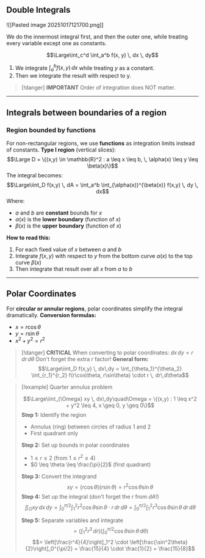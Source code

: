 ## Double Integrals

![[Pasted image 20251017121700.png]]


We do the innermost integral first, and then the outer one, while treating every variable except one as constants.

$$\Large\int_c^d \int_a^b f(x, y) \, dx \, dy$$
1. We integrate $\int_a^b f(x, y) \, dx$ while treating $y$ as a constant.
2. Then we integrate the result with respect to y.

> [!danger] **IMPORTANT**
> Order of integration does NOT matter.

---

## Integrals between boundaries of a region 
### Region bounded by functions 

For non-rectangular regions, we use **functions** as integration limits instead of constants. 
**Type I region** (vertical slices): 
$$\Large D = \{(x,y) \in \mathbb{R}^2 : a \leq x \leq b, \, \alpha(x) \leq y \leq \beta(x)\}$$ The integral becomes: $$\Large\iint_D f(x,y) \, dA = \int_a^b \int_{\alpha(x)}^{\beta(x)} f(x,y) \, dy \, dx$$ Where: 
- $a$ and $b$ are **constant** bounds for $x$ 
- $\alpha(x)$ is the **lower boundary** (function of $x$) 
- $\beta(x)$ is the **upper boundary** (function of $x$) 

**How to read this:** 
1. For each fixed value of $x$ between $a$ and $b$ 
2. Integrate $f(x,y)$ with respect to $y$ from the bottom curve $\alpha(x)$ to the top curve $\beta(x)$ 
3. Then integrate that result over all $x$ from $a$ to $b$

--- 
## Polar Coordinates 

For **circular or annular regions**, polar coordinates simplify the integral dramatically. 
**Conversion formulas:** 
- $x = r\cos\theta$ 
- $y = r\sin\theta$ 
- $x^2 + y^2 = r^2$ 

> [!danger] **CRITICAL** 
> When converting to polar coordinates: $dx \, dy = r \, dr \, d\theta$ 
> Don't forget the extra $r$ factor! 
> **General form:** $$\Large\iint_D f(x,y) \, dx\,dy = \int_{\theta_1}^{\theta_2} \int_{r_1}^{r_2} f(r\cos\theta, r\sin\theta) \cdot r \, dr\,d\theta$$ 
> 

> [!example] Quarter annulus problem
> 
> $$\Large\iint_{\Omega} xy \, dx\,dy\quad\Omega = \{(x,y) : 1 \leq x^2 + y^2 \leq 4, x \geq 0, y \geq 0\}$$
> **Step 1:** Identify the region 
> - Annulus (ring) between circles of radius 1 and 2 
> - First quadrant only 
>   
> **Step 2:** Set up bounds in polar coordinates 
> - $1 \leq r \leq 2$ (from $1 \leq r^2 \leq 4$) 
> - $0 \leq \theta \leq \frac{\pi}{2}$ (first quadrant) 
>   
> **Step 3:** Convert the integrand $$xy = (r\cos\theta)(r\sin\theta) = r^2\cos\theta\sin\theta$$ **Step 4:** Set up the integral (don't forget the $r$ from $dA$!) $$\iint_{\Omega} xy \, dx\,dy = \int_0^{\pi/2} \int_1^2 r^2\cos\theta\sin\theta \cdot r \, dr\,d\theta = \int_0^{\pi/2} \int_1^2 r^3\cos\theta\sin\theta \, dr\,d\theta$$ 
> 
> **Step 5:** Separate variables and integrate $$= \left(\int_1^2 r^3 \, dr\right) \left(\int_0^{\pi/2} \cos\theta\sin\theta \, d\theta\right)$$ $$= \left[\frac{r^4}{4}\right]_1^2 \cdot \left[\frac{\sin^2\theta}{2}\right]_0^{\pi/2} = \frac{15}{4} \cdot \frac{1}{2} = \frac{15}{8}$$

